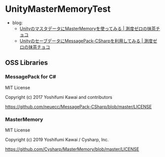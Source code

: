 # UnityMasterMemoryTest

- blog:
  - [UnityのマスタデータにMasterMemoryを使ってみる | 測度ゼロの抹茶チョコ](https://matcha-choco010.net/2019/08/22/Unity%E3%81%AE%E3%83%9E%E3%82%B9%E3%82%BF%E3%83%87%E3%83%BC%E3%82%BF%E3%81%ABMasterMemory%E3%82%92%E4%BD%BF%E3%81%A3%E3%81%A6%E3%81%BF%E3%82%8B/)
  - [UnityのセーブデータにMessagePack-CSharpを利用してみる | 測度ゼロの抹茶チョコ](https://matcha-choco010.net/2019/08/22/Unity%E3%81%AE%E3%82%BB%E3%83%BC%E3%83%96%E3%83%87%E3%83%BC%E3%82%BF%E3%81%ABMessagePack-CSharp%E3%82%92%E5%88%A9%E7%94%A8%E3%81%97%E3%81%A6%E3%81%BF%E3%82%8B/)

## OSS Libraries

### MessagePack for C#

MIT License

Copyright (c) 2017 Yoshifumi Kawai and contributors

https://github.com/neuecc/MessagePack-CSharp/blob/master/LICENSE

### MasterMemory

MIT License

Copyright (c) 2019 Yoshifumi Kawai / Cysharp, Inc.

https://github.com/Cysharp/MasterMemory/blob/master/LICENSE
